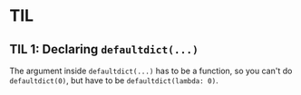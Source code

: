 # TIL
## TIL 1: Declaring `defaultdict(...)`
The argument inside `defaultdict(...)` has to be a function, so you can't do `defaultdict(0)`, but have to be `defaultdict(lambda: 0)`.

